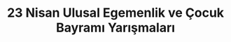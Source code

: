 ---
layout: all
headline: "23 Nisan Yarışmaları"
title: "23 Nisan Ulusal Egemenlik ve Çocuk Bayramı Yarışmaları"
key: "23 nisan"
description: "23 Nisan Ulusal Egemenlik ve Çocuk Bayramı için düzenlenen hikaye, şiir, masal gibi edebiyat yarışmalarını takip edebilirsiniz."
permalink: "23-nisan-yarismalari/"
---